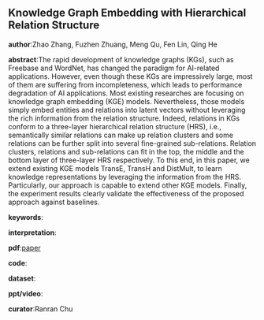 ## Knowledge Graph Embedding with Hierarchical Relation Structure

**author**:Zhao Zhang, Fuzhen Zhuang, Meng Qu, Fen Lin, Qing He

**abstract**:The rapid development of knowledge graphs
(KGs), such as Freebase and WordNet, has changed the paradigm for AI-related applications. However, even though these KGs are impressively large, most of them are suffering from incompleteness, which leads to performance degradation of AI applications. Most
existing researches are focusing on knowledge graph embedding (KGE) models. Nevertheless, those models simply embed entities and relations into latent vectors without leveraging the rich information from the relation structure. Indeed, relations in KGs conform
to a three-layer hierarchical relation structure (HRS), i.e., semantically similar relations can make up relation clusters and some relations can be further split into several fine-grained sub-relations. Relation clusters, relations and sub-relations can fit in the top, the middle and the bottom layer of three-layer HRS respectively. To this end, in this paper, we extend existing KGE models TransE, TransH and DistMult, to learn knowledge representations by leveraging the information from the HRS. Particularly, our approach is capable to extend other KGE models. Finally, the experiment results clearly validate the effectiveness of the proposed approach against baselines.

**keywords**:

**interpretation**:

**pdf**:[paper](https://www.aclweb.org/anthology/D18-1358.pdf)

**code**:

**dataset**:

**ppt/video**:

**curator**:Ranran Chu